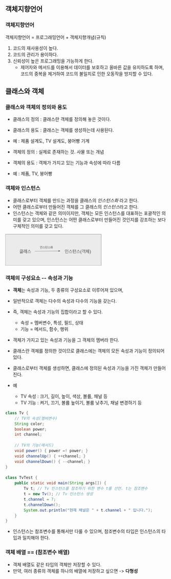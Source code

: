 ## 객체지향언어
### 객체지향언어
객체지향언어 = 프로그래밍언어 + 객체지향개념(규칙)
1. 코드의 재사용성이 높다.
2. 코드의 관리가 용이하다.
3. 신뢰성이 높은 프로그래밍을 가능하게 한다.
   - 제어자와 메서드를 이용해서 데이터를 보호하고 올바른 값을 유지하도록 하며, 코드의 중복을 제거하여 코드의 불일치로 인한 오동작을 방지할 수 있다.

## 클래스와 객체
### 클래스와 객체의 정의와 용도
- 클래스의 정의 : 클래스란 객체를 정의해 놓은 것이다.
- 클래스의 용도 : 클래스는 객체를 생성하는데 사용된다.
- 예 : 제품 설계도, TV 설계도, 붕어빵 기계


- 객체의 정의 : 실제로 존재하는 것. 사물 또는 개념
- 객체의 용도 : 객체가 가지고 있는 기능과 속성에 따라 다름
- 예 : 제품, TV, 붕어빵

### 객체와 인스턴스
- 클래스로부터 객체를 만드는 과정을 클래스의 _인스턴스화_ 라고 한다.
- 어떤 클래스로부터 만들어진 객체를 그 클래스의 *인스턴스*라고 한다.
- 인스턴스는 객체와 같은 의미이지만, 객체는 모든 인스턴스를 대표하는 포괄적인 의미를 갖고 있으며, 인스턴스는 어떤 클래스로부터 만들어진 것인지를 강조하는 보다 구체적인 의미를 갖고 있다.

<img height="100" src="./assets/스크린샷 2024-08-06 오후 11.59.56.png" width="300"/>

### 객체의 구성요소 -- 속성과 기능
- **객체**는 속성과 기능, 두 종류의 구성요소로 이루어져 있으며,
- 일반적으로 객체는 다수의 속성과 다수의 기능을 갖는다.
- 즉, 객체는 속성과 기능의 집합이라고 할 수 있다.
  - 속성 = 멤버변수, 특성, 필드, 상태
  - 기능 = 메서드, 함수, 행위
- 객체가 가지고 있는 속성과 기능을 그 객체의 멤버라 한다.


- 클래스란 객체를 정의한 것이므로 클래스에는 객체의 모든 속성과 기능이 정의되어 있다.
- 클래스로부터 객체를 생성하면, 클래스에 정의된 속성과 기능을 가진 객체가 만들어 진다.


- 예 
  - TV 속성 : 크기, 길이, 높이, 색상, 볼륨, 채널 등
  - TV 기능 : 켜기, 끄기, 볼륨 높이기, 볼륨 낮추기, 채널 변경하기 등

```java
class Tv {
    // TV의 속성(멤버변수)
    String color;
    boolean power;
    int channel;
    
    // TV의 기능(메서드)
    void power() { power =! power; }
    void channelUp() { ++channel; }
    void channelDown() { --channel; }
}

class TvTest {
    public static void main(String args[]) {
        Tv t; // Tv 인스턴스를 참조하기 위한 변수 t를 선언. t는 참조변수
        t = new Tv(); // Tv 인스턴스 생성
        t.channel = 7; 
        t.channelDown();
        System.out.println("현재 채널은 " + t.channel + " 입니다.");
    }
}
```
- 인스턴스는 참조변수를 통해서만 다룰 수 있으며, 참조변수의 타입은 인스턴스의 타입과 일치해야 한다.


### 객체 배열 == (참조변수 배열)

- 객체 배열도 같은 타입의 객체만 저장할 수 있다.
- 만약, 여러 종류의 객체를 하나의 배열에 저장하고 싶으면 -> **다형성**
